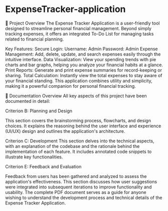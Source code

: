 # ExpenseTracker-application
📌 Project Overview
The Expense Tracker Application is a user-friendly tool designed to streamline personal financial management. Beyond simply tracking expenses, it offers an integrated To-Do List for managing tasks related to financial planning.

Key Features:
Secure Login:
Username: Admin
Password: Admin
Expense Management:
Add, delete, update, and search expenses easily through the intuitive interface.
Data Visualization:
View your spending trends with pie charts and bar graphs, helping you analyze your financial habits at a glance.
Print Reports:
Generate and print expense summaries for record-keeping or sharing.
Total Calculation:
Instantly view the total expenses to stay aware of your financial standing.
This application combines utility and simplicity, making it a powerful companion for personal financial tracking.

📑 Documentation Overview
All key aspects of this project have been documented in detail:

Criterion B: Planning and Design

This section covers the brainstorming process, flowcharts, and design choices. It explains the reasoning behind the user interface and experience (UI/UX) design and outlines the application's architecture.

Criterion C: Development
This section delves into the technical aspects, with an explanation of the codebase and the rationale behind the implementation of each feature. It includes annotated code snippets to illustrate key functionalities.

Criterion E: Feedback and Evaluation

Feedback from users has been gathered and analyzed to assess the application's effectiveness. This section discusses how user suggestions were integrated into subsequent iterations to improve functionality and usability.
The complete PDF document serves as a guide for anyone wishing to understand the development process and technical details of the Expense Tracker Application.
